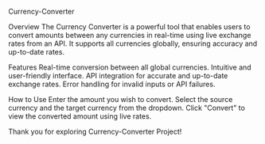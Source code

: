 Currency-Converter

Overview
The Currency Converter is a powerful tool that enables users to convert amounts between any currencies in real-time using live exchange rates from an API. It supports all currencies globally, ensuring accuracy and up-to-date rates.

Features
Real-time conversion between all global currencies.
Intuitive and user-friendly interface.
API integration for accurate and up-to-date exchange rates.
Error handling for invalid inputs or API failures.

How to Use
Enter the amount you wish to convert.
Select the source currency and the target currency from the dropdown.
Click "Convert" to view the converted amount using live rates.

Thank you for exploring Currency-Converter Project!
